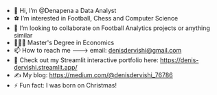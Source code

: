 - 👋 Hi, I’m @Denapena a Data Analyst
- ⚽ I’m interested in Football, Chess and Computer Science
- 💞️ I’m looking to collaborate on Football Analytics projects or anything similar
- 👨🏼‍🎓 Master's Degree in Economics
- 📫 How to reach me ---> email: denisdervishi@gmail.com
- 🚀 Check out my Streamlit interactive portfolio here: https://denis-dervishi.streamlit.app/
- ✍️ My blog: https://medium.com/@denisdervishi_76786
- ⚡ Fun fact: I was born on Christmas!

<!---
Denapena/Denapena is a ✨ special ✨ repository because its `README.md` (this file) appears on your GitHub profile.
You can click the Preview link to take a look at your changes.
--->
